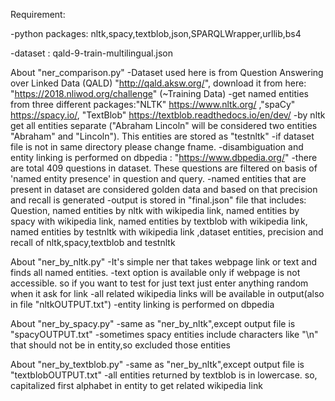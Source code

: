 
Requirement:

-python packages: nltk,spacy,textblob,json,SPARQLWrapper,urllib,bs4

-dataset : qald-9-train-multilingual.json


About "ner_comparison.py"
-Dataset used here is from Question Answering over Linked Data (QALD) "http://qald.aksw.org/", download it from here: "https://2018.nliwod.org/challenge" (~Training Data)
-get named entities from three different packages:"NLTK" https://www.nltk.org/ ,"spaCy" https://spacy.io/, "TextBlob" https://textblob.readthedocs.io/en/dev/
-by nltk get all entities separate ("Abraham Lincoln" will be considered two entities "Abraham" and "Lincoln"). This entities are stored as "testnltk"
-if dataset file is not in same directory please change fname.
-disambiguation and entity linking is performed on dbpedia : "https://www.dbpedia.org/"
-there are total 409 questions in dataset. These questions are filtered on basis of 'named entity presence' in question and query.
-named entities that are present in dataset are considered golden data and based on that precision and recall is generated
-output is stored in "final.json" file that includes: Question, named entities by nltk with wikipedia link, named entities by spacy with wikipedia link, named entities by textblob with wikipedia link, named entities by testnltk with wikipedia link ,dataset entities, precision and recall of nltk,spacy,textblob and testnltk

About "ner_by_nltk.py"
-It's simple ner that takes webpage link or text and finds all named entities.
-text option is available only if webpage is not accessible. so if you want to test for just text just enter anything random when it ask for link
-all related wikipedia links will be available in output(also in file "nltkOUTPUT.txt")
-entity linking is performed on dbpedia

About "ner_by_spacy.py"
-same as "ner_by_nltk",except output file is "spacyOUTPUT.txt"
-sometimes spacy entities include characters like "\n" that should not be in entity,so excluded those entities

About "ner_by_textblob.py"
-same as "ner_by_nltk",except output file is "textblobOUTPUT.txt"
-all entities returned by textblob is in lowercase. so, capitalized first alphabet in entity to get related wikipedia link

